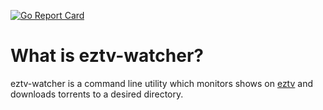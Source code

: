 [![Go Report Card](https://goreportcard.com/badge/github.com/amir20/eztv-watcher)](https://goreportcard.com/report/github.com/amir20/eztv-watcher)

# What is eztv-watcher?
eztv-watcher is a command line utility which monitors shows on  [eztv](https://eztv.ag/) and downloads torrents to a desired directory. 

